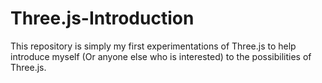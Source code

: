 # Three.js-Introduction
This repository is simply my first experimentations of Three.js to help introduce myself (Or anyone else who is interested) to the possibilities of Three.js.
